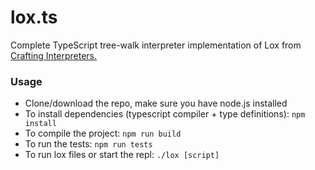 # lox.ts
Complete TypeScript tree-walk interpreter implementation of Lox from [Crafting Interpreters.](https://craftinginterpreters.com)

### Usage
- Clone/download the repo, make sure you have node.js installed
- To install dependencies (typescript compiler + type definitions): ```npm install```
- To compile the project: ```npm run build```
- To run the tests: ```npm run tests```
- To run lox files or start the repl: ```./lox [script]```
